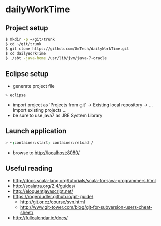 # dailyWorkTime #

## Project setup ##
```sh
$ mkdir -p ~/git/trunk
$ cd ~/git/trunk
$ git clone https://github.com/GmTech/dailyWorkTime.git
$ cd dailyWorkTime
$ ./sbt -java-home /usr/lib/jvm/java-7-oracle
```

## Eclipse setup ##
* generate project file
```sh
> eclipse
```
* import project as 'Projects from git' -> Existing local repository -> ... Import existing projects ...
* be sure to use java7 as JRE System Library

## Launch application ##
```sh
> ~;container:start; container:reload /
```
* browse to [http://localhost:8080/](http://localhost:8080/)

## Useful reading ##
* http://docs.scala-lang.org/tutorials/scala-for-java-programmers.html
* http://scalatra.org/2.4/guides/
* http://eloquentjavascript.net/
* https://rogerdudler.github.io/git-guide/
  * http://git.or.cz/course/svn.html
  * http://www.git-tower.com/blog/git-for-subversion-users-cheat-sheet/
* http://fullcalendar.io/docs/
